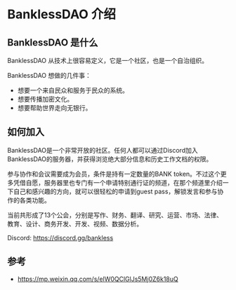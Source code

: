# BanklessDAO 介绍

## BanklessDAO 是什么

BanklessDAO 从技术上很容易定义，它是一个社区，也是一个自治组织。

BanklessDAO 想做的几件事：

- 想要一个来自民众和服务于民众的系统。
- 想要传播加密文化。
- 想要帮助世界走向无银行。

## 如何加入

BanklessDAO是一个非常开放的社区。任何人都可以通过Discord加入BanklessDAO的服务器，并获得浏览绝大部分信息和历史工作文档的权限。

参与协作和会议需要成为会员，条件是持有一定数量的BANK token。不过这个更多凭借自愿，服务器里也专门有一个申请特别通行证的频道，在那个频道里介绍一下自己和感兴趣的方向，就可以很轻松的申请到guest pass，解锁发言和参与协作的各类功能。

当前共形成了13个公会，分别是写作、财务、翻译、研究、运营、市场、法律、教育、设计、商务开发、开发、视频、数据分析。

Discord: https://discord.gg/bankless

## 参考

- https://mp.weixin.qq.com/s/elW0QClGlJs5Mj0Z6k18uQ